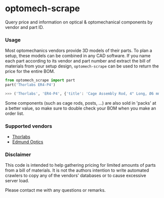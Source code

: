 # optomech-scrape

Query price and information on optical & optomechanical components by vendor and part ID.

### Usage

Most optomechanics vendors provide 3D models of their parts. To plan a setup, these models can be combined in any CAD software. If you name each part according to its vendor and part number and extract the bill of materials from your setup design, ```optomech-scrape``` can be used to return the price for the entire BOM.

```python
from optomech_scrape import part
part('Thorlabs ER4-P4')

>>> ('Thorlabs', 'ER4-P4', {'title': 'Cage Assembly Rod, 4" Long, Ø6 mm, 4 Pack', 'price': '€24.52'}, 'https://www.thorlabs.com/thorproduct.cfm?partnumber=ER4-P4')
```

Some components (such as cage rods, posts, ...) are also sold in 'packs' at a better value, so make sure to double check your BOM when you make an order list.

### Supported vendors

- [Thorlabs](https://www.thorlabs.com/)
- [Edmund Optics](https://www.edmundoptics.com/)

### Disclaimer

This code is intended to help gathering pricing for limited amounts of parts from a bill of materials. It is not the authors intention to write automated crawlers to copy any of the vendors' databases or to cause excessive server load. 

Please contact me with any questions or remarks.

